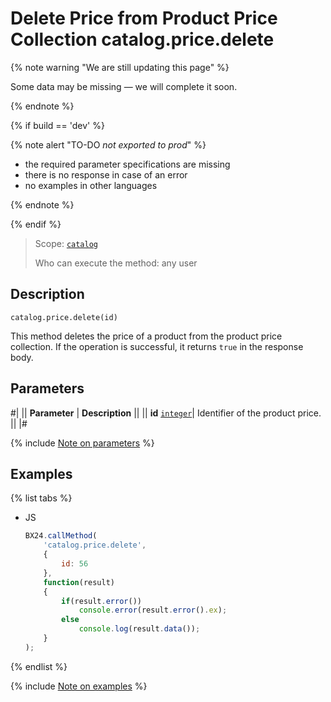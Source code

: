 # Delete Price from Product Price Collection catalog.price.delete

{% note warning "We are still updating this page" %}

Some data may be missing — we will complete it soon.

{% endnote %}

{% if build == 'dev' %}

{% note alert "TO-DO _not exported to prod_" %}

- the required parameter specifications are missing
- there is no response in case of an error
- no examples in other languages
  
{% endnote %}

{% endif %}

> Scope: [`catalog`](../../scopes/permissions.md)
>
> Who can execute the method: any user

## Description

```http
catalog.price.delete(id)
```

This method deletes the price of a product from the product price collection. If the operation is successful, it returns `true` in the response body.

## Parameters

#|
|| **Parameter** | **Description** ||
|| **id** 
[`integer`](../../data-types.md)| Identifier of the product price. ||
|#

{% include [Note on parameters](../../../_includes/required.md) %}

## Examples

{% list tabs %}

- JS

    ```js
    BX24.callMethod(
        'catalog.price.delete',
        {
            id: 56
        },
        function(result)
        {
            if(result.error())
                console.error(result.error().ex);
            else
                console.log(result.data());
        }
    );
    ```

{% endlist %}

{% include [Note on examples](../../../_includes/examples.md) %}